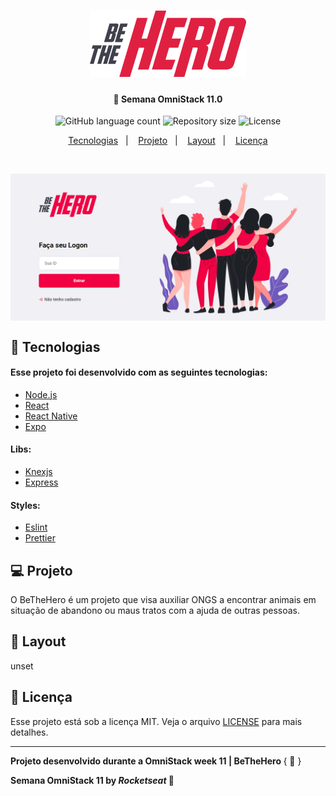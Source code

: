 <h1 align="center">
    <img alt="BeTheHero" title="#delicinha" src="https://github.com/rwietter/be-the-hero/blob/master/frontend/src/assets/logo.svg" width="250px" />
</h1>

<h4 align="center">
  🚀 Semana OmniStack 11.0
</h4>
<p align="center">
  <img alt="GitHub language count" src="https://img.shields.io/github/languages/count/rwietter/be-the-hero">

  <img alt="Repository size" src="https://img.shields.io/github/repo-size/rwietter/be-the-hero">
  
  <img alt="License" src="https://img.shields.io/badge/license-MIT-brightgreen">
</p>

<p align="center">
  <a href="#rocket-tecnologias">Tecnologias</a>&nbsp;&nbsp;&nbsp;|&nbsp;&nbsp;&nbsp;
  <a href="#computer-projeto">Projeto</a>&nbsp;&nbsp;&nbsp;|&nbsp;&nbsp;&nbsp;
  <a href="#-layout">Layout</a>&nbsp;&nbsp;&nbsp;|&nbsp;&nbsp;&nbsp;
  <a href="#memo-licença">Licença</a>
</p>

<br>

<p align="center">
  <img alt="Frontend" width="800" align="center" src="https://github.com/rwietter/be-the-hero/blob/master/assets/images/logon-image.png" width="100%">
</p>

## :rocket: Tecnologias

#### Esse projeto foi desenvolvido com as seguintes tecnologias:

- [Node.js](https://nodejs.org/en/)
- [React](https://reactjs.org)
- [React Native](https://facebook.github.io/react-native/)
- [Expo](https://expo.io/)

#### Libs:
  - [Knexjs](http://knexjs.org)
  - [Express](https://expressjs.com/pt-br/)
    
#### Styles:
  - [Eslint](https://eslint.org)
  - [Prettier](https://prettier.io)

## :computer: Projeto

O BeTheHero é um projeto que visa auxiliar ONGS a encontrar animais em situação de abandono ou maus tratos com a ajuda de outras pessoas.

## 🔖 Layout
unset


## :memo: Licença

Esse projeto está sob a licença MIT. Veja o arquivo [LICENSE](LICENSE.md) para mais detalhes.

---

<b> Projeto desenvolvido durante a OmniStack week 11 | BeTheHero </b> { 🦸 }

<b> Semana OmniStack 11 by <i> Rocketseat </i> </b> :rocket:
